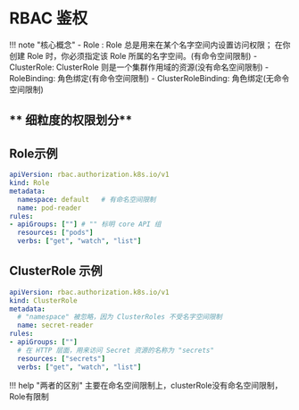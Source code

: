 # **RBAC 鉴权**

!!! note "核心概念"
    - Role : Role 总是用来在某个名字空间内设置访问权限； 在你创建 Role 时，你必须指定该 Role 所属的名字空间。(有命令空间限制)
    - ClusterRole: ClusterRole 则是一个集群作用域的资源(没有命名空间限制)
    - RoleBinding: 角色绑定(有命令空间限制)
    - ClusterRoleBinding: 角色绑定(无命令空间限制)
## ** 细粒度的权限划分**




## **Role示例**

```yaml
apiVersion: rbac.authorization.k8s.io/v1
kind: Role
metadata:
  namespace: default   # 有命名空间限制
  name: pod-reader
rules:
- apiGroups: [""] # "" 标明 core API 组
  resources: ["pods"]
  verbs: ["get", "watch", "list"]
```


## **ClusterRole 示例**
```yaml
apiVersion: rbac.authorization.k8s.io/v1
kind: ClusterRole
metadata:
  # "namespace" 被忽略，因为 ClusterRoles 不受名字空间限制
  name: secret-reader
rules:
- apiGroups: [""]
  # 在 HTTP 层面，用来访问 Secret 资源的名称为 "secrets"
  resources: ["secrets"]
  verbs: ["get", "watch", "list"]
```

!!! help "两者的区别"
    主要在命名空间限制上，clusterRole没有命名空间限制，Role有限制
